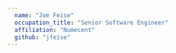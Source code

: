 ```yaml
---
  name: "Joe Feise"
  occupation_title: "Senior Software Engineer"
  affiliation: "Numecent"
  github: "jfeise"
---
```

